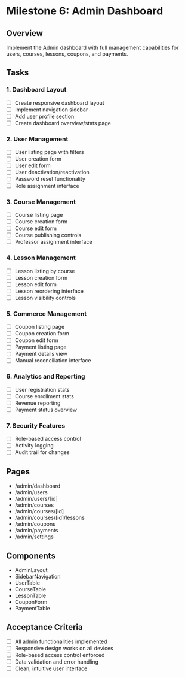 # Milestone 6: Admin Dashboard

## Overview

Implement the Admin dashboard with full management capabilities for users, courses, lessons, coupons, and payments.

## Tasks

### 1. Dashboard Layout

- [ ] Create responsive dashboard layout
- [ ] Implement navigation sidebar
- [ ] Add user profile section
- [ ] Create dashboard overview/stats page

### 2. User Management

- [ ] User listing page with filters
- [ ] User creation form
- [ ] User edit form
- [ ] User deactivation/reactivation
- [ ] Password reset functionality
- [ ] Role assignment interface

### 3. Course Management

- [ ] Course listing page
- [ ] Course creation form
- [ ] Course edit form
- [ ] Course publishing controls
- [ ] Professor assignment interface

### 4. Lesson Management

- [ ] Lesson listing by course
- [ ] Lesson creation form
- [ ] Lesson edit form
- [ ] Lesson reordering interface
- [ ] Lesson visibility controls

### 5. Commerce Management

- [ ] Coupon listing page
- [ ] Coupon creation form
- [ ] Coupon edit form
- [ ] Payment listing page
- [ ] Payment details view
- [ ] Manual reconciliation interface

### 6. Analytics and Reporting

- [ ] User registration stats
- [ ] Course enrollment stats
- [ ] Revenue reporting
- [ ] Payment status overview

### 7. Security Features

- [ ] Role-based access control
- [ ] Activity logging
- [ ] Audit trail for changes

## Pages

- /admin/dashboard
- /admin/users
- /admin/users/[id]
- /admin/courses
- /admin/courses/[id]
- /admin/courses/[id]/lessons
- /admin/coupons
- /admin/payments
- /admin/settings

## Components

- AdminLayout
- SidebarNavigation
- UserTable
- CourseTable
- LessonTable
- CouponForm
- PaymentTable

## Acceptance Criteria

- [ ] All admin functionalities implemented
- [ ] Responsive design works on all devices
- [ ] Role-based access control enforced
- [ ] Data validation and error handling
- [ ] Clean, intuitive user interface
